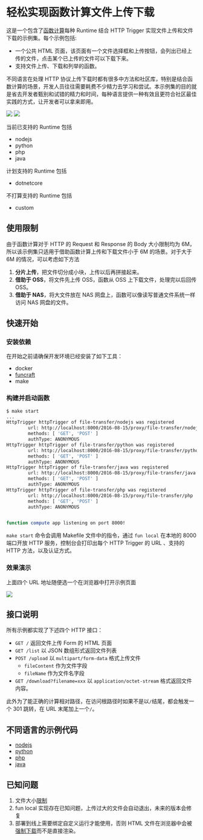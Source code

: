 # 轻松实现函数计算文件上传下载

这是一个包含了[函数计算](https://statistics.functioncompute.com/?title=%E8%BD%BB%E6%9D%BE%E5%AE%9E%E7%8E%B0%E5%87%BD%E6%95%B0%E8%AE%A1%E7%AE%97%E6%96%87%E4%BB%B6%E4%B8%8A%E4%BC%A0%E4%B8%8B%E8%BD%BD&author=%E5%80%9A%E8%B4%A4&src=article&url=http%3A%2F%2Ffc.console.aliyun.com%2F%3Ffctraceid%3DYXV0aG9yJTNEJUU1JTgwJTlBJUU4JUI0JUE0JTI2dGl0bGUlM0QlRTglQkQlQkIlRTYlOUQlQkUlRTUlQUUlOUUlRTclOEUlQjAlRTUlODclQkQlRTYlOTUlQjAlRTglQUUlQTElRTclQUUlOTclRTYlOTYlODclRTQlQkIlQjYlRTQlQjglOEElRTQlQkMlQTAlRTQlQjglOEIlRTglQkQlQkQ%3D)每种 Runtime 结合 HTTP Trigger 实现文件上传和文件下载的示例集。每个示例包括:

* 一个公共 HTML 页面，该页面有一个文件选择框和上传按钮，会列出已经上传的文件，点击某个已上传的文件可以下载下来。
* 支持文件上传、下载和列举的函数。

不同语言在处理 HTTP 协议上传下载时都有很多中方法和社区库，特别是结合函数计算的场景，开发人员往往需要耗费不少精力去学习和尝试。本示例集的目的就是省去开发者甄别和试错的精力和时间，每种语言提供一种有效且更符合社区最佳实践的方式，让开发者可以拿来即用。

![](https://img.alicdn.com/tfs/TB1b4IzubY1gK0jSZTEXXXDQVXa-773-593.png)
![](https://data-analysis.cn-shanghai.log.aliyuncs.com/logstores/article-logs/track_ua.gif?APIVersion=0.6.0&title=%E8%BD%BB%E6%9D%BE%E5%AE%9E%E7%8E%B0%E5%87%BD%E6%95%B0%E8%AE%A1%E7%AE%97%E6%96%87%E4%BB%B6%E4%B8%8A%E4%BC%A0%E4%B8%8B%E8%BD%BD&author=%E5%80%9A%E8%B4%A4&src=article)

当前已支持的 Runtime 包括

* nodejs
* python
* php
* java

计划支持的 Runtime 包括

* dotnetcore

不打算支持的 Runtime 包括

* custom

## 使用限制

由于函数计算对于 HTTP 的 Request 和 Response 的 Body 大小限制均为 6M，所以该示例集只适用于借助函数计算上传和下载文件小于 6M 的场景。对于大于 6M 的情况，可以考虑如下方法

1. **分片上传**，把文件切分成小块，上传以后再拼接起来。
2. **借助于 OSS**，将文件先上传 OSS，函数从 OSS 上下载文件，处理完以后回传 OSS。
3. **借助于 NAS**，将大文件放在 NAS 网盘上，函数可以像读写普通文件系统一样访问 NAS 网盘的文件。

## 快速开始

### 安装依赖

在开始之前请确保开发环境已经安装了如下工具：

* docker
* [funcraft](https://github.com/alibaba/funcraft/blob/master/docs/usage/installation-zh.md)
* make

### 构建并启动函数

```bash
$ make start
...
HttpTrigger httpTrigger of file-transfer/nodejs was registered
        url: http://localhost:8000/2016-08-15/proxy/file-transfer/nodejs
        methods: [ 'GET', 'POST' ]
        authType: ANONYMOUS
HttpTrigger httpTrigger of file-transfer/python was registered
        url: http://localhost:8000/2016-08-15/proxy/file-transfer/python
        methods: [ 'GET', 'POST' ]
        authType: ANONYMOUS
HttpTrigger httpTrigger of file-transfer/java was registered
        url: http://localhost:8000/2016-08-15/proxy/file-transfer/java
        methods: [ 'GET', 'POST' ]
        authType: ANONYMOUS
HttpTrigger httpTrigger of file-transfer/php was registered
        url: http://localhost:8000/2016-08-15/proxy/file-transfer/php
        methods: [ 'GET', 'POST' ]
        authType: ANONYMOUS


function compute app listening on port 8000!
```

`make start` 命令会调用 Makefile 文件中的指令，通过 `fun local` 在本地的 8000 端口开放 HTTP 服务，控制台会打印出每个 HTTP Trigger 的 URL 、支持的 HTTP 方法，以及认证方式。

### 效果演示

上面四个 URL 地址随便选一个在浏览器中打开示例页面

![](https://img.alicdn.com/tfs/TB1SCQxukT2gK0jSZFkXXcIQFXa-839-479.gif)

## 接口说明

所有示例都实现了下述四个 HTTP 接口：

* `GET /` 返回文件上传 Form 的 HTML 页面
* `GET /list` 以 JSON 数组形式返回文件列表
* `POST /upload` 以 `multipart/form-data` 格式上传文件
  * `fileContent` 作为文件字段
  * `fileName` 作为文件名字段
* `GET /download?filename=xxx` 以 `application/octet-stream` 格式返回文件内容。

此外为了能正确的计算相对路径，在访问根路径时如果不是以`/`结尾，都会触发一个 301 跳转，在 URL 末尾加上一个`/`。

## 不同语言的示例代码

* [nodejs](nodejs/index.js)
* [python](python/index.py)
* [php](php/index.php)
* [java](java/src/main/java/example/App.java)

## 已知问题

1. 文件大小[限制](#使用限制)
2. fun local 实现存在已知问题，上传过大的文件会自动退出，未来的版本会修复
3. 部署到线上需要绑定自定义运行才能使用，否则 HTML 文件在浏览器中会被[强制下载](https://help.aliyun.com/knowledge_detail/56103.html#HTTP-Trigger-compulsory-header)而不是直接渲染。

